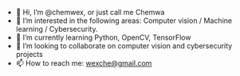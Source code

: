 - 👋 Hi, I’m @chemwex, or just call me Chemwa
- 👀 I’m interested in the following areas: Computer vision / Machine learning / Cybersecurity.
- 🌱 I’m currently learning Python, OpenCV, TensorFlow
- 💞️ I’m looking to collaborate on computer vision and cybersecurity projects
- 📫 How to reach me: wexche@gmail.com

<!---
chemwex/chemwex is a ✨ special ✨ repository because its `README.md` (this file) appears on your GitHub profile.
You can click the Preview link to take a look at your changes.
--->
